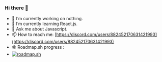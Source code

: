### Hi there 👋

- 🔭 I’m currently working on nothing.
- 🌱 I’m currently learning React.js.
- 💬 Ask me about Javascript.
- 📫 How to reach me: [https://discord.com/users/882452170631421993](https://discord.com/users/882452170631421993)
- 🕸️ Roadmap.sh progress :
- [![roadmap.sh](https://api.roadmap.sh/v1-badge/wide/64fb26465ce9f4ca58a44524?variant=dark)](https://roadmap.sh) 
